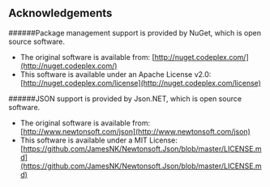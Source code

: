 ## Acknowledgements

######Package management support is provided by NuGet, which is open source software.

- The original software is available from: [http://nuget.codeplex.com/](http://nuget.codeplex.com/)  
- This software is available under an Apache License v2.0: [http://nuget.codeplex.com/license](http://nuget.codeplex.com/license)  

######JSON support is provided by Json.NET, which is open source software.

- The original software is available from: [http://www.newtonsoft.com/json](http://www.newtonsoft.com/json)  
- This software is available under a MIT License: [https://github.com/JamesNK/Newtonsoft.Json/blob/master/LICENSE.md](https://github.com/JamesNK/Newtonsoft.Json/blob/master/LICENSE.md) 


